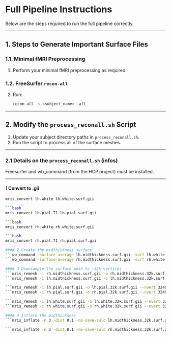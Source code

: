 # Full Pipeline Instructions

Below are the steps required to run the full pipeline correctly.

---
## 1. Steps to Generate Important Surface Files

### 1.1. Minimal fMRI Preprocessing
1. Perform your minimal fMRI preprocessing as required.

### 1.2. FreeSurfer `recon-all`
2. Run:
   ```bash
   recon-all -s <subject_name> -all

---

## 2. Modify the `process_reconall.sh` Script

1. Update your subject directory paths in `process_reconall.sh`.  
2. Run the script to process all of the surface meshes.

---

### 2.1 Details on the `process_reconall.sh` (infos) 
Freesurfer and wb_command (from the HCP project) must be installed.

---
#### 1 Convert to .gii

```bash
mris_convert lh.white lh.white.surf.gii

```bash
mris_convert lh.pial.T1 lh.pial.surf.gii

```bash
mris_convert rh.white rh.white.surf.gii

```bash
mris_convert rh.pial.T1 rh.pial.surf.gii

#### 2 Create the midthickness surface
```wb_command -surface-average lh.midthickness.surf.gii -surf lh.white.surf.gii -surf lh.pial.surf.gii```
```wb_command -surface-average rh.midthickness.surf.gii -surf rh.white.surf.gii -surf rh.pial.surf.gii```

#### 3 Downsample the surface mesh to ~32k vertices
```mris_remesh -i rh.midthickness.surf.gii -o rh.midthickness.32k.surf.gii --nvert 32492```
```mris_remesh -i lh.midthickness.surf.gii -o lh.midthickness.32k.surf.gii --nvert 32492```

```mris_remesh -i lh.pial.surf.gii -o lh.pial.32k.surf.gii --nvert 32492```
```mris_remesh -i rh.pial.surf.gii -o rh.pial.32k.surf.gii --nvert 32492```

```mris_remesh -i lh.white.surf.gii -o lh.white.32k.surf.gii --nvert 32492```
```mris_remesh -i rh.white.surf.gii -o rh.white.32k.surf.gii --nvert 32492```

#### 4 Inflate the midthickness
```mris_inflate -n 3 -dist 0.1 -no-save-sulc lh.midthickness.32k.surf.gii lh.midthickness.inflated.32k.surf.gii```

```mris_inflate -n 3 -dist 0.1 -no-save-sulc rh.midthickness.32k.surf.gii rh.midthickness.inflated.32k.surf.gii```